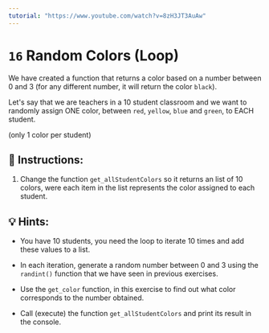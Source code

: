 ```yaml
---
tutorial: "https://www.youtube.com/watch?v=8zH3JT3AuAw"
---
```


# `16` Random Colors (Loop)

We have created a function that returns a color based on a number between 0 and 3 (for any different number, it will return the color `black`).

Let's say that we are teachers in a 10 student classroom and we want to randomly assign ONE color, between `red`, `yellow`, `blue` and `green`, to EACH student.

(only 1 color per student)

## 📝 Instructions:

1. Change the function `get_allStudentColors` so it returns an list of 10 colors, were each item in the list represents the color assigned to each student.

## 💡 Hints:

- You have 10 students, you need the loop to iterate 10 times and add these values to a list.

- In each iteration, generate a random number between 0 and 3 using the `randint()` function that we have seen in previous exercises.

- Use the `get_color` function, in this exercise to find out what color corresponds to the number obtained.

- Call (execute) the function `get_allStudentColors` and print its result in the console.